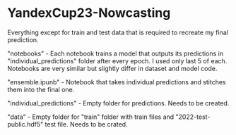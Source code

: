 # YandexCup23-Nowcasting
 
Everything except for train and test data that is required to recreate my final prediction.

"notebooks" - Each notebook trains a model that outputs its predictions in "individual_predictions" folder after every epoch. I used only last 5 of each. Notebooks are very similar but slightly differ in dataset and model code.

"ensemble.ipunb" - Notebook that takes individual predictions and stitches them into the final one.

"individual_predictions" - Empty folder for predictions. Needs to be created.

"data" - Empty folder for "train" folder with train files and "2022-test-public.hdf5" test file. Needs to be crated.

